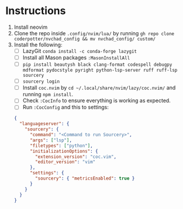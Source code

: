 # Instructions

1. Install neovim
2. Clone the repo inside `.config/nvim/lua/` by running
   `gh repo clone coderpotter/nvchad_config && mv nvchad_config/ custom/`
3. Install the following:
   - [ ] LazyGit `conda install -c conda-forge lazygit`
   - [ ] Install all Mason packages `:MasonInstallAll`
   - [ ] `pip install beautysh black clang-format codespell debugpy mdformat pydocstyle pyright python-lsp-server ruff ruff-lsp sourcery`
   - [ ] `sourcery login`
   - [ ] Install `coc.nvim` by `cd ~/.local/share/nvim/lazy/coc.nvim/` and
         running `npm install`.
   - [ ] Check `:CocInfo` to ensure everything is working as expected.
   - [ ] Run `:CocConfig` and this to settings:
   ```json
   {
     "languageserver": {
       "sourcery": {
         "command": "<Command to run Sourcery>",
         "args": ["lsp"],
         "filetypes": ["python"],
         "initializationOptions": {
           "extension_version": "coc.vim",
           "editor_version": "vim"
         },
         "settings": {
           "sourcery": { "metricsEnabled": true }
         }
       }
     }
   }
   ```
